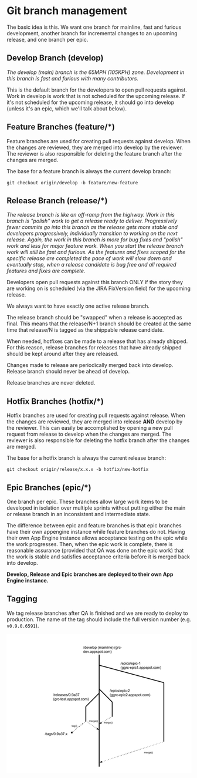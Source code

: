 # Git branch management

The basic idea is this. We want one branch for mainline, fast and furious
development, another branch for incremental changes to an upcoming release,
and one branch per epic.


## Develop Branch (develop)

*The develop (main) branch is the 65MPH (105KPH) zone. Development in this
branch is fast and furious with many contributors.*

This is the default branch for the developers to open pull requests against.
Work in develop is work that is not scheduled for the upcoming release. If
it's not scheduled for the upcoming release, it should go into develop (unless
it's an epic, which we'll talk about below).

## Feature Branches (feature/*)

Feature branches are used for creating pull requests against develop. When
the changes are reviewed, they are merged into develop by the reviewer. The
reviewer is also responsible for deleting the feature branch after the changes
are merged.

The base for a feature branch is always the current develop branch:

    git checkout origin/develop -b feature/new-feature


## Release Branch (release/*)

*The release branch is like an off-ramp from the highway. Work in this branch
is "polish" work to get a release ready to deliver. Progressively fewer
commits go into this branch as the release gets more stable and developers
progressively, individually transition to working on the next release. Again,
the work in this branch is more for bug fixes and "polish" work and less for
major feature work. When you start the release branch work will still be fast
and furious. As the features and fixes scoped for the specific release are
completed the pace of work will slow down and eventually stop, when a release
candidate is bug free and all required features and fixes are complete.*

Developers open pull requests against this branch ONLY if the story they are
working on is scheduled (via the JIRA FixVersion field) for the upcoming
release.

We always want to have exactly one active release branch.

The release branch should be "swapped" when a release is accepted as final.
This means that the release/N+1 branch should be created at the same time that
release/N is tagged as the shippable release candidate.

When needed, hotfixes can be made to a release that has already shipped. For
this reason, release branches for releases that have already shipped should be
kept around after they are released.

Changes made to release are periodically merged back into develop. Release
branch should never be ahead of develop.
 
Release branches are never deleted.


## Hotfix Branches (hotfix/*)

Hotfix branches are used for creating pull requests against release. When the
changes are reviewed, they are merged into release **AND** develop by the
reviewer. This can easily be accomplished by opening a new pull request from
release to develop when the changes are merged. The reviewer is also
responsible for deleting the hotfix branch after the changes are merged.

The base for a hotfix branch is always the current release branch:

    git checkout origin/release/x.x.x -b hotfix/new-hotfix


## Epic Branches (epic/*)

One branch per epic. These branches allow large work items to be developed in
isolation over multiple sprints without putting either the main or release
branch in an inconsistent and intermediate state.
  
The difference between epic and feature branches is that epic branches have
their own appengine instance while feature branches do not. Having their own
App Engine instance allows acceptance testing on the epic while the work
progresses. Then, when the epic work is complete, there is reasonable
assurance (provided that QA was done on the epic work) that the work is stable
and satisfies acceptance criteria before it is merged back into develop.

**Develop, Release and Epic branches are deployed to their own App Engine
instance.**


## Tagging
  
We tag release branches after QA is finished and we are ready to deploy to
production. The name of the tag should include the full version number (e.g.
`v0.9.0.6591`).

![branch diagram](branch_management.png)
